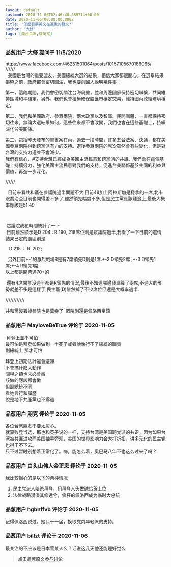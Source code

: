 ```yaml
---
layout: default
Lastmod: 2020-11-06T02:46:48.689714+00:00
date: 2020-11-05T00:00:00.000Z
title: "怎麼看蔡英文在選後的發文?"
author: "大修"
tags: [美台关系,蔡英文]
---
```



### 品葱用户 **大修** 提问于 11/5/2020
    
https://www.facebook.com/46251501064/posts/10157105670186065/  
//////  
  美國是台灣的重要盟友，美國總統大選的結果，相信大家都很關心。在選舉結果揭曉之前，政府都會密切關注，我也要向國人說明幾件事：  
  
第一，這段期間，我們會密切關注台海局勢，並和周邊國家保持密切聯繫，共同維持區域和平穩定。另外，我們也會積極確保股匯市穩定交易，維持國內政經環境穩定。  
  
第二，我們和美國政府、參眾兩院、兩大政黨以及智庫、民間團體，一直都保持密切往來。無論大選結果如何，這些往來都不會改變，我們也會在這些基礎上，持續深化台美關係。  
  
第三，包括昨天發布的軍售案在內，過去一段時間，許多友台法案、決議，都在美國參眾兩院得到跨黨派有力的支持。選後參眾兩院的席次雖然會有些變化，但是對台灣的支持力道並不會減少。  
我們有信心，#支持台灣已經成為美國主流民意和跨黨派的共識，我們會在這個基礎上持續努力，強化美國主流民意對我們的支持，促進台美關係基於共同的利益與價值，再進一步深化。  
  
//////  
  
  
  目前來看共和黨在參議院過半問題不大 目前48加上阿拉斯加是穩拿的一席,北卡跟喬治亞目前也開得差不多了,雖然領先幅度不多,但是民主黨應該難追上,最後大概率應該是51:49  
  
    
  
 眾議院我花時間統計了一下  
 目前雖然顯示是D 204 : R 190, 218席位則是眾議院過半,我看了一下目前的選情,結果已定的選區則是   
  
   D 215  :  R  202;  
  
  另外目前+-1的激烈戰場R是有7席領先D則是1席.+-2 D領先2席 ;+-3 D領先1席;+-4 R領先1席.  
以上都是開票過70+的  
  
 還有4席開票沒過半都是R領先的情況,最後不知道哪邊我漏算了兩席,不過大的形勢就差不多是這樣了,民主黨(D)雖然掉了不少席位但還是大概率過半.  
    
////////////  
  
共和黨沒丟掉參院也是萬幸了  眾院則還是佩洛西坐鎮
    
                

### 品葱用户 **MayloveBeTrue** 评论于 2020-11-05
        
 拜登上並不可怕  
最可怕是拜登如果做到一半死了或者說執行不了總統的職責  
副總統上 那才可怕  
  
拜登上初期估計還會避嫌  
不會搞什麼大動作  
關稅之類也未必會撤  
該做的應該都會做  
但副總統不同  
看她言行和履歷  
說是地下共產黨也不爲過
        
                

### 品葱用户 **朋克** 评论于 2020-11-05
        
各位台湾朋友不要太灰心。  
就算败登当选，那也和英子说的一样，支持台湾是美国跨党派的共识。因为如果台湾被共匪进攻而美国袖手旁观，美国的世界影响力会大打折扣，讲多元化的民主党也得干不下去。  
只不过暂时别想着正常化了。嗨，能怎么着，奥巴马八年不也这么过来了吗？
        
                

### 品葱用户 **白头山伟人金正恩** 评论于 2020-11-05
        
我比较担心的是以下的两种情况  

1.  民主党派人暗杀拜登，用拜登人头做球给贺上位
2.  法律战路漫漫其修远兮，疯狂的佩洛西成为临时大总统
        
                

### 品葱用户 **hgbnffvb** 评论于 2020-11-05
        
记得佩洛西说过，她只干一届，换取党内年轻派的支持。
        
                

### 品葱用户 **billzt** 评论于 2020-11-06
        
最关注的不应该是日本菅某人么？话说这几天他还能睡好觉么
        
                





> [点击品葱原文参与讨论](https://pincong.rocks/question/33096)

